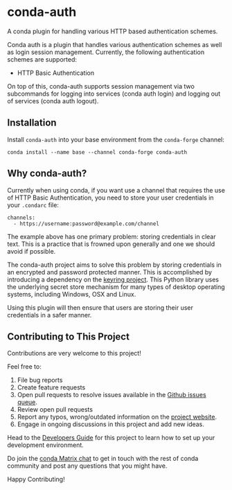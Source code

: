 # conda-auth

A conda plugin for handling various HTTP based authentication schemes.

Conda auth is a plugin that handles various authentication schemes as well as login session management. Currently, the following authentication schemes are supported:

- HTTP Basic Authentication

On top of this, conda-auth supports session management via two subcommands for logging into services (conda auth login) and logging out of services (conda auth logout).

## Installation
Install `conda-auth` into your base environment from the `conda-forge` channel:
```
conda install --name base --channel conda-forge conda-auth
```

## Why conda-auth?

Currently when using conda, if you want use a channel that requires the use of HTTP Basic Authentication, you need to store your user credentials in your `.condarc` file:

```
channels:
  - https://username:password@example.com/channel
```

The example above has one primary problem: storing credentials in clear text. This is a practice that is frowned upon generally and one we should avoid if possible.

The conda-auth project aims to solve this problem by storing credentials in an encrypted and password protected manner. This is accomplished by introducing a dependency on the [keyring project](https://github.com/jaraco/keyring). This Python library uses the underlying secret store mechanism for many types of desktop operating systems, including Windows, OSX and Linux.

Using this plugin will then ensure that users are storing their user credentials in a safer manner.

## Contributing to This Project
Contributions are very welcome to this project! 

Feel free to:
1. File bug reports
2. Create feature requests
3. Open pull requests to resolve issues available in the [Github issues queue](https://github.com/conda-incubator/conda-auth/issues).
4. Review open pull requests
5. Report any typos, wrong/outdated information on the [project website](https://conda-incubator.github.io/conda-auth/).
6. Engage in ongoing discussions in this project and add new ideas.

Head to the [Developers Guide](https://conda-incubator.github.io/conda-auth/dev/) for this project to learn how to set up your development environment. 

Do join the [conda Matrix chat](https://app.element.io/#/room/#conda:matrix.org) to get in touch with the rest of conda community and post any questions that you might have. 

Happy Contributing!

